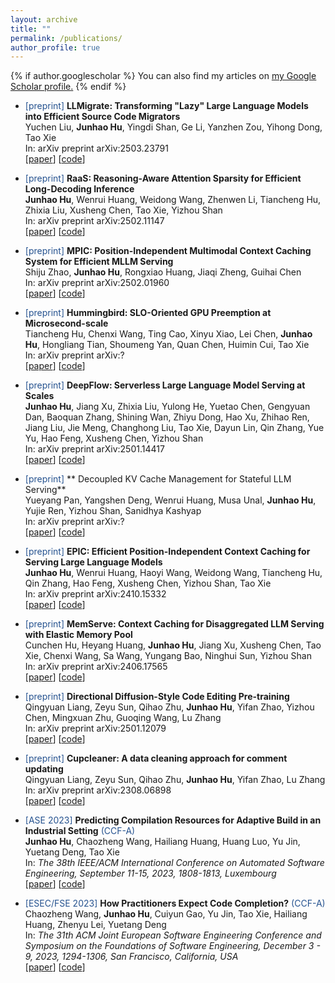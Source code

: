 ```yaml
---
layout: archive
title: ""
permalink: /publications/
author_profile: true
---
```


{% if author.googlescholar %}
  You can also find my articles on <u><a href="{{author.googlescholar}}">my Google Scholar profile</a>.</u>
{% endif %}

<!-- {% include base_path %} -->

<!-- {% for post in site.publications reversed %}
  {% include archive-single.html %}
{% endfor %} -->

- <span style="color:#25528f">[preprint]</span> **LLMigrate: Transforming "Lazy" Large Language Models into Efficient Source Code Migrators** <span style="color:#25528f"></span>\
Yuchen Liu, **Junhao Hu**, Yingdi Shan, Ge Li, Yanzhen Zou, Yihong Dong, Tao Xie\
In: arXiv preprint arXiv:2503.23791\
\[[paper](https://arxiv.org/abs/2503.23791)\] \[[code]()\]

- <span style="color:#25528f">[preprint]</span> **RaaS: Reasoning-Aware Attention Sparsity for Efficient Long-Decoding Inference** <span style="color:#25528f"></span>\
**Junhao Hu**, Wenrui Huang, Weidong Wang, Zhenwen Li, Tiancheng Hu, Zhixia Liu, Xusheng Chen, Tao Xie, Yizhou Shan\
In: arXiv preprint arXiv:2502.11147\
\[[paper](https://arxiv.org/abs/2502.11147)\] \[[code]()\]

- <span style="color:#25528f">[preprint]</span> **MPIC: Position-Independent Multimodal Context Caching System for Efficient MLLM Serving** <span style="color:#25528f"></span>\
Shiju Zhao, **Junhao Hu**, Rongxiao Huang, Jiaqi Zheng, Guihai Chen\
In: arXiv preprint arXiv:2502.01960\
\[[paper](https://arxiv.org/abs/2502.01960)\] \[[code]()\]

- <span style="color:#25528f">[preprint]</span> **Hummingbird: SLO-Oriented GPU Preemption at Microsecond-scale** <span style="color:#25528f"></span>\
Tiancheng Hu, Chenxi Wang, Ting Cao, Xinyu Xiao, Lei Chen, **Junhao Hu**, Hongliang Tian, Shoumeng Yan, Quan Chen, Huimin Cui, Tao Xie\
In: arXiv preprint arXiv:?\
\[[paper]()\] \[[code]()\]

- <span style="color:#25528f">[preprint]</span> **DeepFlow: Serverless Large Language Model Serving at Scales** <span style="color:#25528f"></span>\
**Junhao Hu**, Jiang Xu, Zhixia Liu, Yulong He, Yuetao Chen, Gengyuan Dan, Baoquan Zhang, Shining Wan, Zhiyu Dong, Hao Xu, Zhihao Ren, Jiang Liu, Jie Meng, Changhong Liu, Tao Xie, Dayun Lin, Qin Zhang, Yue Yu, Hao Feng, Xusheng Chen, Yizhou Shan\
In: arXiv preprint arXiv:2501.14417\
\[[paper](https://arxiv.org/pdf/2501.14417)\] \[[code]()\]

- <span style="color:#25528f">[preprint]</span> **	Decoupled KV Cache Management for Stateful LLM Serving** <span style="color:#25528f"></span>\
Yueyang Pan, Yangshen Deng, Wenrui Huang, Musa Unal, **Junhao Hu**, Yujie Ren, Yizhou Shan, Sanidhya Kashyap\
In: arXiv preprint arXiv:?\
\[[paper]()\] \[[code]()\]


- <span style="color:#25528f">[preprint]</span> **EPIC: Efficient Position-Independent Context Caching for Serving Large Language Models** <span style="color:#25528f"></span>\
**Junhao Hu**, Wenrui Huang, Haoyi Wang, Weidong Wang, Tiancheng Hu, Qin Zhang, Hao Feng, Xusheng Chen, Yizhou Shan, Tao Xie\
In: arXiv preprint arXiv:2410.15332\
\[[paper](https://arxiv.org/abs/2410.15332)\] \[[code]()\]

- <span style="color:#25528f">[preprint]</span> **MemServe: Context Caching for Disaggregated LLM Serving with Elastic Memory Pool** <span style="color:#25528f"></span>\
Cunchen Hu, Heyang Huang, **Junhao Hu**, Jiang Xu, Xusheng Chen, Tao Xie, Chenxi Wang, Sa Wang, Yungang Bao, Ninghui Sun, Yizhou Shan\
In: arXiv preprint arXiv:2406.17565\
\[[paper](https://arxiv.org/abs/2406.17565)\] \[[code]()\]


- <span style="color:#25528f">[preprint]</span> **Directional Diffusion-Style Code Editing Pre-training** <span style="color:#25528f"></span>\
Qingyuan Liang, Zeyu Sun, Qihao Zhu, **Junhao Hu**, Yifan Zhao, Yizhou Chen, Mingxuan Zhu, Guoqing Wang, Lu Zhang\
In: arXiv preprint arXiv:2501.12079\
\[[paper](https://arxiv.org/abs/2501.12079)\] \[[code]()\]

- <span style="color:#25528f">[preprint]</span> **Cupcleaner: A data cleaning approach for comment updating** <span style="color:#25528f"></span>\
Qingyuan Liang, Zeyu Sun, Qihao Zhu, **Junhao Hu**, Yifan Zhao, Lu Zhang\
In: arXiv preprint arXiv:2308.06898\
\[[paper](https://arxiv.org/abs/2308.06898)\] \[[code](https://github.com/LIANGQINGYUAN/CupCleaner)\]

- <span style="color:#25528f">[ASE 2023]</span> **Predicting Compilation Resources for Adaptive
Build in an Industrial Setting** <span style="color:#25528f">(CCF-A)</span>\
**Junhao Hu**, Chaozheng Wang, Hailiang Huang, Huang Luo, Yu Jin, Yuetang Deng, Tao Xie\
In: *The 38th IEEE/ACM International Conference on Automated Software Engineering, September 11-15, 2023, 1808-1813, Luxembourg*\
\[[paper](https://ieeexplore.ieee.org/document/10298501)\] \[[code]()\]

- <span style="color:#25528f">[ESEC/FSE 2023]</span> **How Practitioners Expect Code Completion?** <span style="color:#25528f">(CCF-A)</span>\
Chaozheng Wang, **Junhao Hu**, Cuiyun Gao, Yu Jin, Tao Xie, Hailiang Huang, Zhenyu Lei, Yuetang Deng\
In: *The 31th ACM Joint European Software Engineering Conference and Symposium on the Foundations of Software Engineering, December 3 - 9, 2023, 1294-1306, San Francisco, California, USA*\
\[[paper](https://dl.acm.org/doi/10.1145/3611643.3616280)\] \[[code](https://github.com/DerekHJH/Awesome-Code-Completion-Paper)\]

